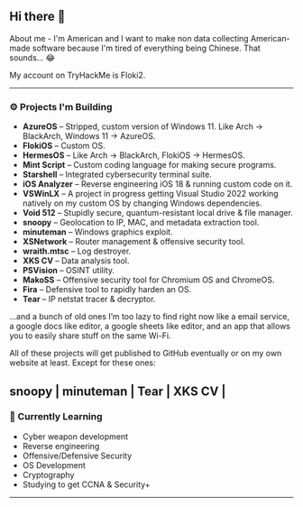 ## Hi there 👋

About me - I'm American and I want to make non data collecting American-made software because I'm tired of everything being Chinese. That sounds... 😂

My account on TryHackMe is Floki2.

---

### ⚙️ Projects I'm Building

- **AzureOS** – Stripped, custom version of Windows 11. Like Arch → BlackArch, Windows 11 → AzureOS.
- **FlokiOS** – Custom OS.
- **HermesOS** – Like Arch → BlackArch, FlokiOS → HermesOS.
- **Mint Script** – Custom coding language for making secure programs.
- **Starshell** – Integrated cybersecurity terminal suite.
- **iOS Analyzer** – Reverse engineering iOS 18 & running custom code on it.
- **VSWinLX** – A project in progress getting Visual Studio 2022 working natively on my custom OS by changing Windows dependencies.
- **Void 512** – Stupidly secure, quantum-resistant local drive & file manager.
- **snoopy** – Geolocation to IP, MAC, and metadata extraction tool.
- **minuteman** – Windows graphics exploit.
- **XSNetwork** – Router management & offensive security tool.
- **wraith.mtsc** – Log destroyer.
- **XKS CV** – Data analysis tool.
- **PSVision** – OSINT utility.
- **MakoSS** – Offensive security tool for Chromium OS and ChromeOS.
- **Fira** – Defensive tool to rapidly harden an OS.
- **Tear** – IP netstat tracer & decryptor.

...and a bunch of old ones I’m too lazy to find right now like a email service, a google docs like editor, a google sheets like editor, and an app that allows you to easily share stuff on the same Wi-Fi.

All of these projects will get published to GitHub eventually or on my own website at least. Except for these ones:

snoopy |
minuteman |
Tear |
XKS CV |
---

### 🧪 Currently Learning
- Cyber weapon development
- Reverse engineering
- Offensive/Defensive Security
- OS Development
- Cryptography
- Studying to get CCNA & Security+


---


